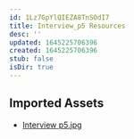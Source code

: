 ```yaml
---
id: 1Lz7GpYlQIEZA8TnSOdI7
title: Interview_p5 Resources
desc: ''
updated: 1645225706396
created: 1645225706396
stub: false
isDir: true
---
```

## Imported Assets
- [Interview p5.jpg](/assets/interview-p5.jpg)
